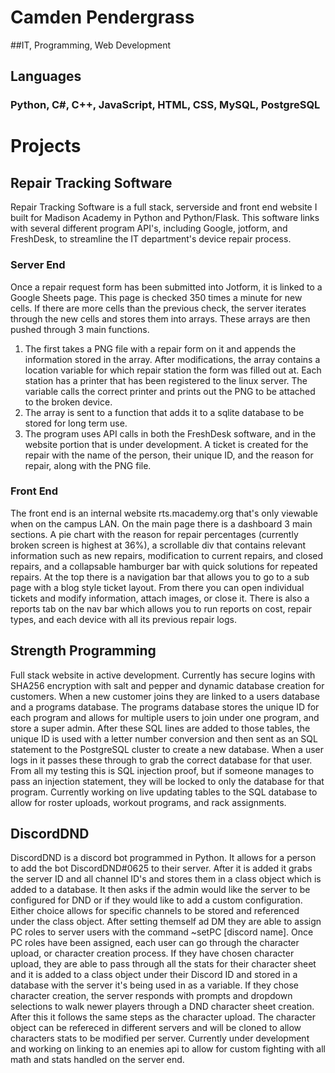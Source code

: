 # Camden Pendergrass

##IT, Programming, Web Development

## Languages
### Python, C#, C++, JavaScript, HTML, CSS, MySQL, PostgreSQL

# Projects

## Repair Tracking Software
Repair Tracking Software is a full stack, serverside and front end website I built for Madison Academy in Python and Python/Flask. This software links with several different program API's, including Google, jotform, and FreshDesk, to streamline the IT department's device repair process.

### Server End
Once a repair request form has been submitted into Jotform, it is linked to a Google Sheets page. This page is checked 350 times a minute for new cells. If there are more cells than the previous check, the server iterates through the new cells and stores them into arrays. These arrays are then pushed through 3 main functions. 

1. The first takes a PNG file with a repair form on it and appends the information stored in the array. After modifications, the array contains a location variable for which repair station the form was filled out at. Each station has a printer that has been registered to the linux server. The variable calls the correct printer and prints out the PNG to be attached to the broken device.
2. The array is sent to a function that adds it to a sqlite database to be stored for long term use.
3. The program uses API calls in both the FreshDesk software, and in the website portion that is under development. A ticket is created for the repair with the name of the person, their unique ID, and the reason for repair, along with the PNG file.

### Front End
The front end is an internal website rts.macademy.org that's only viewable when on the campus LAN. On the main page there is a dashboard 3 main sections. A pie chart with the reason for repair percentages (currently broken screen is highest at 36%), a scrollable div that contains relevant information such as new repairs, modification to current repairs, and closed repairs, and a collapsable hamburger bar with quick solutions for repeated repairs. At the top there is a navigation bar that allows you to go to a sub page with a blog style ticket layout. From there you can open individual tickets and modify information, attach images, or close it. There is also a reports tab on the nav bar which allows you to run reports on cost, repair types, and each device with all its previous repair logs.

## Strength Programming

Full stack website in active development. Currently has secure logins with SHA256 encryption with salt and pepper and dynamic database creation for customers. When a new customer joins they are linked to a users database and a programs database. The programs database stores the unique ID for each program and allows for multiple users to join under one program, and store a super admin. After these SQL lines are added to those tables, the unique ID is used with a letter number conversion and then sent as an SQL statement to the PostgreSQL cluster to create a new database. When a user logs in it passes these through to grab the correct database for that user. From all my testing this is SQL injection proof, but if someone manages to pass an injection statement, they will be locked to only the database for that program. Currently working on live updating tables to the SQL database to allow for roster uploads, workout programs, and rack assignments.

## DiscordDND

DiscordDND is a discord bot programmed in Python. It allows for a person to add the bot DiscordDND#0625 to their server. After it is added it grabs the server ID and all channel ID's and stores them in a class object which is added to a database. It then asks if the admin would like the server to be configured for DND or if they would like to add a custom configuration. Either choice allows for specific channels to be stored and referenced under the class object. After setting themself ad DM they are able to assign PC roles to server users with the command ~setPC [discord name]. Once PC roles have been assigned, each user can go through the character upload, or character creation process. If they have chosen character upload, they are able to pass through all the stats for their character sheet and it is added to a class object under their Discord ID and stored in a database with the server it's being used in as a variable. If they chose character creation, the server responds with prompts and dropdown selections to walk newer players through a DND character sheet creation. After this it follows the same steps as the character upload. The character object can be refereced in different servers and will be cloned to allow characters stats to be modified per server. Currently under development and working on linking to an enemies api to allow for custom fighting with all math and stats handled on the server end.


<script src="http://code.jquery.com/jquery-1.4.2.min.js"></script> <script> var x = document.getElementsByClassName("creds"); setTimeout(() => { x[0].remove(); }, 10); </script>

